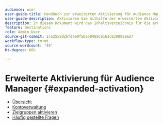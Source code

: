 ```yaml
---
audience: user
user-guide-title: Handbuch zur erweiterten Aktivierung für Audience Manager
user-guide-description: Aktivieren Sie mithilfe der erweiterten Aktivierung für Audience Manager Zielgruppen aus Audience Manager für Social-Media- und Werbeziele.
description: In diesem Dokument wird das Inhaltsverzeichnis für die erweiterte Aktivierung von Adobe Audience Manager aufgeführt
feature: Destinations
role: Admin,User
source-git-commit: 2ca2558d2bfdae9f5ba58489c8161c83909a8e27
workflow-type: tm+mt
source-wordcount: '45'
ht-degree: 66%

---
```



# Erweiterte Aktivierung für Audience Manager {#expanded-activation}

* [Übersicht](./overview.md)
* [Kontoverwaltung](./administration.md)
* [Zielgruppen aktivieren](./activate-audiences.md)
* [Häufig gestellte Fragen](./faq.md)
